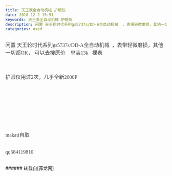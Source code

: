 ```yaml
---
title: 天王表全自动机械 护眼仪
date: 2018-12-2 15:51
keywords: 天王表全自动机械 护眼仪
description: 闲置 天王轮时代系列gs5737s/DD-A全自动机械  ，表带轻微磨损，其他一切都OK， 可以去搜原价    单卖13k   裸表护眼仪用过2次，几乎全新2000Pmakati自取qq584119810
categories: used
---
```

<td class="t_f" id="postmessage_2393631">

<font face="微软雅黑"><font color="#444444"><font face="微软雅黑"><font style="font-size:16px"><font face="微软雅黑">闲置 天王轮时代系列gs5737s/DD-A全自动机械  ，</font></font></font></font></font><font face="微软雅黑"><font color="#444444"><font face="微软雅黑"><font style="font-size:16px">表带轻微磨损，其他一切都OK，</font></font></font></font><font face="微软雅黑"><font color="#444444"><font face="微软雅黑"><font style="font-size:16px"> 可以去搜原价</font></font></font></font><font face="微软雅黑"><font color="#444444"><font face="微软雅黑"><font style="font-size:16px">    单卖13k   裸表</font></font></font></font><font face="微软雅黑"><font color="#444444"><font style="font-size:16px"><br/>
</font></font></font><br/>
<font face="微软雅黑"><font color="#444444"><font style="font-size:16px"><br/>
</font></font></font><br/>
<font face="微软雅黑"><font color="#444444"><font style="font-size:16px">护眼仪用过2次，几乎全新2000P<br/>
</font></font></font><br/>
<font face="微软雅黑"><font color="#444444"><font face="微软雅黑"><font style="font-size:16px"><br/>
</font></font></font></font><br/>
<font face="微软雅黑"><font color="#444444"><font face="微软雅黑"><font style="font-size:16px"><br/>
</font></font></font></font><br/>
<font face="微软雅黑"><font color="#444444"><font face="微软雅黑"><font style="font-size:16px"><br/>
</font></font></font></font><br/>
<font face="微软雅黑"><font color="#444444"><font face="微软雅黑"><font style="font-size:16px"><br/>
</font></font></font></font><br/>
<font face="微软雅黑"><font color="#444444"><font face="微软雅黑"><font style="font-size:16px">makati自取</font></font></font></font><br/>
<br/>
<br/>
<font face="微软雅黑"><font color="#444444"><font face="微软雅黑"><font style="font-size:16px">qq584119810</font></font></font></font><br/>
<br/>
</td>
###### 转载自[菲龙网]